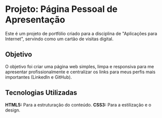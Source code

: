 # Projeto: Página Pessoal de Apresentação

Este é um projeto de portfólio criado para a disciplina de "Aplicações para Internet", servindo como um cartão de visitas digital.

##  Objetivo
O objetivo foi criar uma página web simples, limpa e responsiva para me apresentar profissionalmente e centralizar os links para meus perfis mais importantes (LinkedIn e GitHub).

## Tecnologias Utilizadas
**HTML5:** Para a estruturação do conteúdo.
**CSS3:** Para a estilização e o design.
